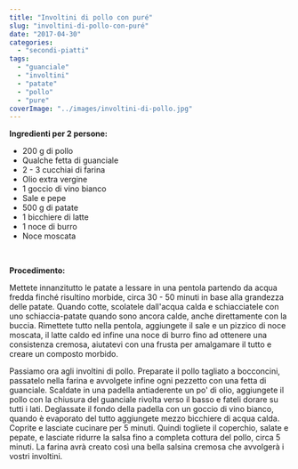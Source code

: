 ```yaml
---
title: "Involtini di pollo con puré"
slug: "involtini-di-pollo-con-puré"
date: "2017-04-30"
categories: 
  - "secondi-piatti"
tags: 
  - "guanciale"
  - "involtini"
  - "patate"
  - "pollo"
  - "pure"
coverImage: "../images/involtini-di-pollo.jpg"
---
```


**Ingredienti per 2 persone:**

- 200 g di pollo
- Qualche fetta di guanciale
- 2 - 3 cucchiai di farina
- Olio extra vergine
- 1 goccio di vino bianco
- Sale e pepe
- 500 g di patate
- 1 bicchiere di latte
- 1 noce di burro
- Noce moscata

 

**Procedimento:**

Mettete innanzitutto le patate a lessare in una pentola partendo da acqua fredda finché risultino morbide, circa 30 - 50 minuti in base alla grandezza delle patate. Quando cotte, scolatele dall'acqua calda e schiacciatele con uno schiaccia-patate quando sono ancora calde, anche direttamente con la buccia. Rimettete tutto nella pentola, aggiungete il sale e un pizzico di noce moscata, il latte caldo ed infine una noce di burro fino ad ottenere una consistenza cremosa, aiutatevi con una frusta per amalgamare il tutto e creare un composto morbido.

Passiamo ora agli involtini di pollo. Preparate il pollo tagliato a bocconcini, passatelo nella farina e avvolgete infine ogni pezzetto con una fetta di guanciale. Scaldate in una padella antiaderente un po' di olio, aggiungete il pollo con la chiusura del guanciale rivolta verso il basso e fateli dorare su tutti i lati. Deglassate il fondo della padella con un goccio di vino bianco, quando è evaporato del tutto aggiungete mezzo bicchiere di acqua calda. Coprite e lasciate cucinare per 5 minuti. Quindi togliete il coperchio, salate e pepate, e lasciate ridurre la salsa fino a completa cottura del pollo, circa 5 minuti. La farina avrà creato così una bella salsina cremosa che avvolgerà i vostri involtini.

